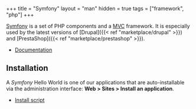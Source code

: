 +++
title = "Symfony"
layout = "man"
hidden = true
tags = ["framework", "php"]
+++

[Symfony](https://symfony.com/) is a set of PHP components and a [MVC](https://en.wikipedia.org/wiki/Model%E2%80%93view%E2%80%93controller) framework. It is especially used by the latest versions of [Drupal]({{< ref "marketplace/drupal" >}}) and [PrestaShop]({{< ref "marketplace/prestashop" >}}).

- [Documentation](https://symfony.com/doc/current/index.html)

## Installation

A *Symfony* Hello World is one of our applications that are auto-installable via the administration interface: **Web > Sites > Install an application**.

- [Install script](https://admin.alwaysdata.com/site/application/script/19/detail/)
